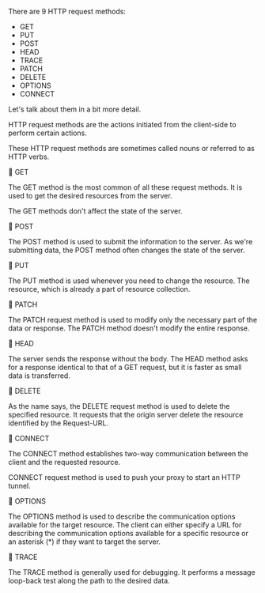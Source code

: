 There are 9 HTTP request methods:

- GET
- PUT
- POST
- HEAD
- TRACE
- PATCH
- DELETE
- OPTIONS
- CONNECT

Let's talk about them in a bit more detail.

HTTP request methods are the actions initiated from the client-side to perform certain actions.

These HTTP request methods are sometimes called nouns or referred to as HTTP verbs.

📌 GET

The GET method is the most common of all these request methods. It is used to get the desired resources from the server.

The GET methods don't affect the state of the server.

📌 POST

The POST method is used to submit the information to the server. As we're submitting data, the POST method often changes the state of the server.

📌 PUT

The PUT method is used whenever you need to change the resource. The resource, which is already a part of resource collection.

📌 PATCH

The PATCH request method is used to modify only the necessary part of the data or response. The PATCH method doesn't modify the entire response.

📌 HEAD

The server sends the response without the body. The HEAD method asks for a response identical to that of a GET request, but it is faster as small data is transferred.

📌 DELETE

As the name says, the DELETE request method is used to delete the specified resource. It requests that the origin server delete the resource identified by the Request-URL.

📌 CONNECT

The CONNECT method establishes two-way communication between the client and the requested resource.

CONNECT request method is used to push your proxy to start an HTTP tunnel.

📌 OPTIONS

The OPTIONS method is used to describe the communication options available for the target resource. The client can either specify a URL for describing the communication options available for a specific resource or an asterisk (*) if they want to target the server.

📌 TRACE

The TRACE method is generally used for debugging. It performs a message loop-back test along the path to the desired data.